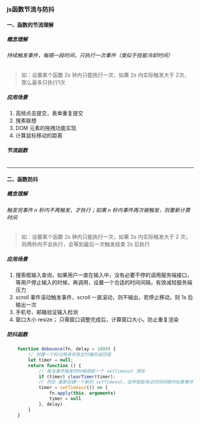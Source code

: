 ### js函数节流与防抖

#### 一、函数的节流理解

##### 概念理解

###### 持续触发事件，每隔一段时间，只执行一次事件（类似于技能冷却时间）

> 如：设置某个函数 2s 钟内只能执行一次，如果 2s 内实际触发大于 2次，那么最多只执行1次

##### 应用场景

1. 高频点击提交，表单重复提交
2. 搜素联想
3. DOM 元素的拖拽功能实现
4. 计算鼠标移动的距离

##### 节流函数

```js

```

------------------------

#### 二、函数防抖

##### 概念理解

###### 触发完事件 n 秒内不再触发，才执行；如果 n 秒内事件再次被触发，则重新计算时间

> 如：设置某个函数 2s 钟内只能执行一次，如果 2s 内实际触发大于 2 次，则两秒内不会执行，会等到最后一次触发结束 2s 后执行

##### 应用场景

1. 搜索框输入查询，如果用户一直在输入中，没有必要不停的调用服务端接口，等用户停止输入的时候，再调用，设置一个合适的时间间隔，有效减轻服务端压力
2. scroll 事件滚动触发事件，scroll 一直滚动，则不输出，若停止移动，则 1s 后输出一次
3. 手机号、邮箱验证输入检测
4. 窗口大小 resize； 只需窗口调整完成后，计算窗口大小。防止重复渲染

##### 防抖函数

```js
    function debounce(fn, delay = 1000) {
        // 创建一个标记用来存放定时器的返回值
        let timer = null;
        return function () {
            // 每当事件触发的时候把前一个 setTimeout 清除
            if (timer) clearTimer(timer);
            // 然后 重新创建一个新的 setTimeout，这样就能保证时间间隔内如果事件持续触发，就不会执行 fn 函数
            timer = setTimeout(() => {
                fn.apply(this, arguments)
                timer = null
            }, delay)
        }
    }
```